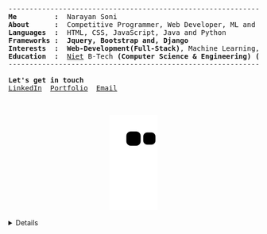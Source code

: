 <pre>
--------------------------------------------------------------------------------
<b>Me         :</b>  Narayan Soni
<b>About      :</b>  Competitive Programmer, Web Developer, ML and Tech Enthusiast
<b>Languages  :</b>  HTML, CSS, JavaScript, Java and Python
<b>Frameworks :</b>  <b>Jquery, Bootstrap and, Django</b>
<b>Interests  :</b>  <b>Web-Development(Full-Stack)</b>, Machine Learning, Open-Source Contribution
<b>Education  :</b>  <a href="http://www.niet.co.in/">Niet</a> B-Tech <b>(Computer Science & Engineering) (2024)</b>
--------------------------------------------------------------------------------

<b>Let's get in touch</b>
<a href="https://linkedin.com/in/narayan-soni/">LinkedIn</a>  <a href="https://narayan954.github.io">Portfolio</a>  <a href="mailto:narayansoni954@gmail.com">Email</a>

<!-- <b>Featured Projects </b>
<a href="https://youtemy.tech/">YouTemy<a>  <a href="https://music-expanse.herokuapp.com/">Music Expanse<a> 

<b>Additional:</b>
<a href="https://goofy-sammet-fca865.netlify.app/">Porfolio-MLH<a>  <a href="https://narayan954.github.io">narayan954.github.io<a>  <a href="https://narayan954.github.io/Learn_CODE/">Learn_CODE<a> -->
</pre>

<!-- <p align="center"> 
  Visitors count:<br>
  <img src="https://profile-counter.glitch.me/narayan954/count.svg" />
</p> -->
<p align="center">
  <img src="https://github.com/narayan954/narayan954/blob/output/github-contribution-grid-snake.svg" alt="snake">
</p>

<details closed>
 <p align="center">
  <img src = "https://github-readme-stats.vercel.app/api?username=narayan954&show_icons=true&line_height=27&theme=onedark" align="center">
<!-- <img align="right" src="https://github-readme-streak-stats.herokuapp.com/?user=narayan954&count_private=true&theme=onedark" alt="mostlypanda" /> -->
</p>

<!-- ![Narayan Soni's github activity graph](https://activity-graph.herokuapp.com/graph?username=narayan954&theme=onedark) -->
<p align="center">  
<img src="https://komarev.com/ghpvc/?username=narayan954" alt="V2dha" /> <a href="https://twitter.com/narayan854"> </a>
</p>
</details>

<!-- ![Waves](./assets/bottom-header.svg) -->
